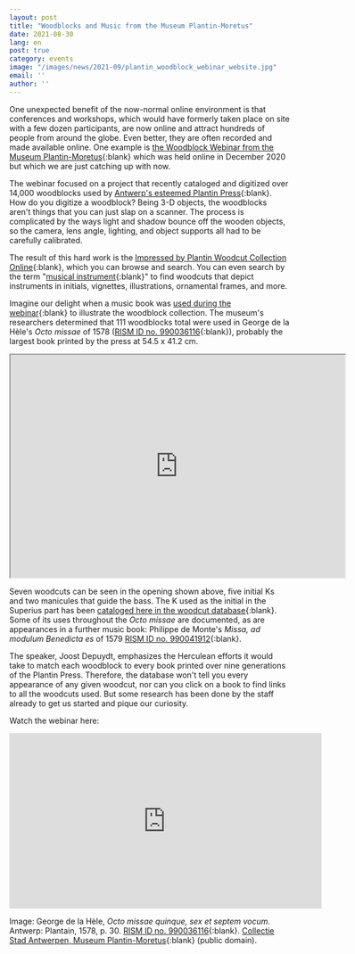 ```yaml
---
layout: post
title: "Woodblocks and Music from the Museum Plantin-Moretus"
date: 2021-08-30
lang: en
post: true
category: events
image: "/images/news/2021-09/plantin_woodblock_webinar_website.jpg"
email: ''
author: ''
---
```


One unexpected benefit of the now-normal online environment is that conferences and workshops, which would have formerly taken place on site with a few dozen participants, are now online and attract hundreds of people from around the globe. Even better, they are often recorded and made available online. One example is [the Woodblock Webinar from the Museum Plantin-Moretus](https://youtu.be/X6IM4YB7lyU){:blank} which was held online in December 2020 but which we are just catching up with now.  

The webinar focused on a project that recently cataloged and digitized over 14,000 woodblocks used by [Antwerp's esteemed Plantin Press](https://opac.rism.info/search?View=rism&q=plantin){:blank}. How do you digitize a woodblock? Being 3-D objects, the woodblocks aren't things that you can just slap on a scanner. The process is complicated by the ways light and shadow bounce off the wooden objects, so the camera, lens angle, lighting, and object supports all had to be carefully calibrated.

The result of this hard work is the [Impressed by Plantin Woodcut Collection Online](https://www.museumplantinmoretus.be/en/content/impressed-plantin){:blank}, which you can browse and search. You can even search by the term "[musical instrument](https://collectie.antwerpen.be/impressedbyplantin/search?tags=musical%20instrument){:blank}" to find woodcuts that depict instruments in initials, vignettes, illustrations, ornamental frames, and more.  

Imagine our delight when a music book was [used during the webinar](https://youtu.be/X6IM4YB7lyU?t=5810){:blank} to illustrate the woodblock collection. The museum's researchers determined that 111 woodblocks total were used in George de la Hèle's _Octo missae_ of 1578 ([RISM ID no. 990036116](https://opac.rism.info/search?id=990036116&View=rism){:blank}), probably the largest book printed by the press at 54.5 x 41.2 cm.

<iframe src="https://dams.antwerpen.be/asset/YY7bstXkYYZcuFkr8ZXLobw4/embed/slideshow" width="600" height="400"></iframe>

Seven woodcuts can be seen in the opening shown above, five initial Ks and two manicules that guide the bass. The K used as the initial in the Superius part has been [cataloged here in the woodcut database](https://search.museumplantinmoretus.be/Details/collect/368088){:blank}. Some of its uses throughout the _Octo missae_ are documented, as are appearances in a further music book: Philippe de Monte's _Missa, ad modulum Benedicta es_ of 1579 [RISM ID no. 990041912](https://opac.rism.info/search?id=990041912&View=rism){:blank}.  

The speaker, Joost Depuydt, emphasizes the Herculean efforts it would take to match each woodblock to every book printed over nine generations of the Plantin Press. Therefore, the database won't tell you every appearance of any given woodcut, nor can you click on a book to find links to all the woodcuts used. But some research has been done by the staff already to get us started and pique our curiosity.

Watch the webinar here:  
<iframe width="560" height="315" src="https://www.youtube.com/embed/X6IM4YB7lyU?start=5810" title="YouTube video player" frameborder="0" allow="accelerometer; autoplay; clipboard-write; encrypted-media; gyroscope; picture-in-picture" allowfullscreen></iframe>  
 
Image: George de la Hèle, _Octo missae quinque, sex et septem vocum_. Antwerp: Plantain, 1578, p. 30. [RISM ID no. 990036116](https://opac.rism.info/search?id=990036116&View=rism){:blank}. [Collectie Stad Antwerpen, Museum Plantin-Moretus](https://dams.antwerpen.be/asset/O1kHineAiRHtPWfbAM9WnlWq){:blank} (public domain). 
